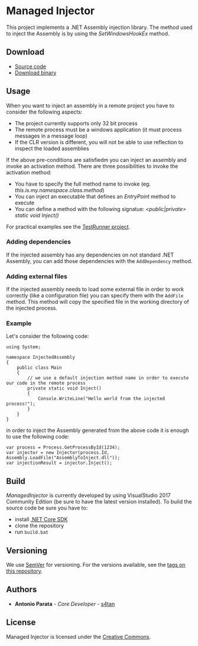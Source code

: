 # Managed Injector
This project implements a .NET Assembly injection library. The method used to inject the Assembly is by using the _SetWindowsHookEx_ method.

## Download
 - [Source code][1]
 - [Download binary][2]

## Usage
When you want to inject an assembly in a remote project you have to consider the following aspects:

* The project currently supports only 32 bit process
* The remote process must be a windows application (it must process messages in a message loop)
* If the CLR version is different, you will not be able to use reflection to inspect the loaded assemblies

If the above pre-conditions are satisfiedm you can inject an assembly and invoke an activation method. There are three possibilities to invoke the activation method:

* You have to specify the full method name to invoke (eg. _this.is.my.namespace.class.method_)
* You can inject an executable that defines an _EntryPoint_ method to execute
* You can define a method with the following signatue: _<public|private> static void Inject()_

For practical examples see the <a href="https://github.com/enkomio/ManagedInjector/blob/master/Src/Examples/TestRunner/Program.cs">TestRunner project</a>.

### Adding dependencies
If the injected assembly has any dependencies on not standard .NET Assembly, you can add those dependencies with the ``AddDependency`` method.

### Adding external files
If the injected assembly needs to load some external file in order to work correctly (like a configuration file) you can specify them with the ``AddFile`` method. This method will copy the specified file in the working directory of the injected process.

### Example

Let's consider the following code:
    
    using System;
    
    namespace InjectedAssembly
    {
        public class Main
        {
            // we use a default injection method name in order to execute our code in the remote process
            private static void Inject()
            {
                Console.WriteLine("Hello world from the injected process!");
            }
        }
    }
    
in order to inject the Assembly generated from the above code it is enough to use the following code:

    var process = Process.GetProcessById(1234);
    var injector = new Injector(process.Id, Assembly.LoadFile("AssemblyToInject.dll"));
    var injectionResult = injector.Inject();


## Build
_ManagedInjector_ is currently developed by using VisualStudio 2017 Community Edition (be sure to have the latest version installed). To build the source code be sure you have to:
* install <a href="https://www.microsoft.com/net/download">.NET Core SDK</a>
* clone the repository
* run ``build.bat``

## Versioning

We use [SemVer](http://semver.org/) for versioning. For the versions available, see the [tags on this repository](https://github.com/enkomio/ManagedInjector/tags). 

## Authors

* **Antonio Parata** - *Core Developer* - [s4tan](https://twitter.com/s4tan)

## License

Managed Injector is licensed under the [Creative Commons](LICENSE.md).

  [1]: https://github.com/enkomio/ManagedInjector/tree/master/Src
  [2]: https://github.com/enkomio/ManagedInjector/releases/latest
